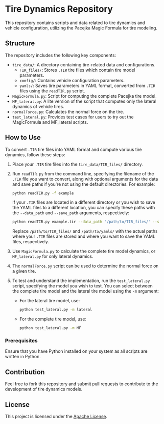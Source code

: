 # Tire Dynamics Repository

This repository contains scripts and data related to tire dynamics and vehicle configuration, utilizing the Pacejka Magic Formula for tire modeling.

## Structure

The repository includes the following key components:

- `tire_data/`: A directory containing tire-related data and configurations.
  - `TIR_files/`: Stores `.TIR` tire files which contain tire model parameters.
  - `config/`: Contains vehicle configuration parameters.
  - `yamls/`: Saves tire parameters in YAML format, converted from `.TIR` files using the `readTIR.py` script.
- `MagicFormula.py`: Script for computing the complete Pacejka tire model.
- `MF_lateral.py`: A lite version of the script that computes only the lateral dynamics of vehicle tires.
- `normalForce.py`: Calculates the normal force on the tire.
- `test_lateral.py`: Provides test cases for users to try out the MagicFormula and MF_lateral scripts.

## How to Use

To convert `.TIR` tire files into YAML format and compute various tire dynamics, follow these steps:

1. Place your `.TIR` tire files into the `tire_data/TIR_files/` directory.
2. Run `readTIR.py` from the command line, specifying the filename of the `.TIR` file you want to convert, along with optional arguments for the data and save paths if you're not using the default directories. For example:

   ```bash
   python readTIR.py -f example
   ```
   
   If your `.TIR` files are located in a different directory or you wish to save the YAML files to a different location, you can specify these paths with the `--data_path` and `--save_path` arguments, respectively:

   ```bash
   python readTIR.py example.tir --data_path '/path/to/TIR_files/' --save_path '/path/to/yamls/'
   ```

   Replace `/path/to/TIR_files/` and `/path/to/yamls/` with the actual paths where your `.TIR` files are stored and where you want to save the YAML files, respectively.

3. Use `MagicFormula.py` to calculate the complete tire model dynamics, or `MF_lateral.py` for only lateral dynamics.

4. The `normalForce.py` script can be used to determine the normal force on a given tire.

5. To test and understand the implementation, run the `test_lateral.py` script, specifying the model you wish to test. You can select between the complete tire model and the lateral tire model using the `-m` argument:

   - For the lateral tire model, use:
     ```bash
     python test_lateral.py -m lateral
     ```
   
   - For the complete tire model, use:
     ```bash
     python test_lateral.py -m MF
     ```

### Prerequisites

Ensure that you have Python installed on your system as all scripts are written in Python.

## Contribution

Feel free to fork this repository and submit pull requests to contribute to the development of tire dynamics models.

## License

This project is licensed under the [Apache License](LICENSE).
